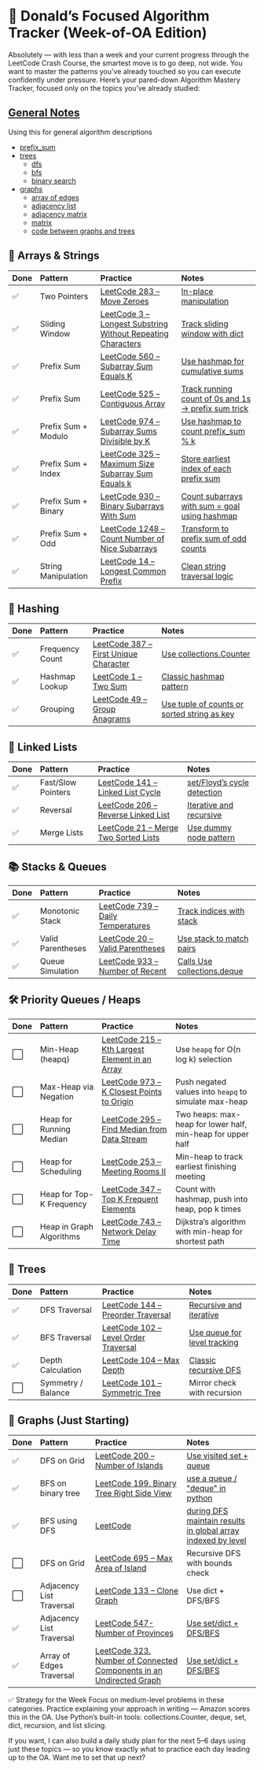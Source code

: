 # 🧠 Donald’s Focused Algorithm Tracker (Week-of-OA Edition)

Absolutely — with less than a week and your current progress through the LeetCode Crash Course, the smartest move is to go deep, not wide. You want to master the patterns you've already touched so you can execute confidently under pressure.
Here’s your pared-down Algorithm Mastery Tracker, focused only on the topics you’ve already studied:

## [General Notes](general-notes.md)

Using this for general algorithm descriptions

- [prefix_sum](general-notes.md#prefix-sum)
- [trees](general-notes.md#trees)
  - [dfs](general-notes.md#depth-first-search)
  - [bfs](general-notes.md#breath-first-search)
  - [binary search](general-notes.md#binary-search)
- [graphs](general-notes.md#binary-search)
  - [array of edges](general-notes.md#first-input-format-array-of-edges-see-number-of-connected-components)
  - [adjacency list](general-notes.md#second-input-format-adjacency-list)
  - [adjacency matrix](general-notes.md#third-input-format-adjacency-matrix-see-number-of-provinces)
  - [matrix](general-notes.md#last-input-format-matrix-see-number-of-islands)
  - [code between graphs and trees](general-notes.md#code-differences-between-graphs-and-trees)

## 🔢 Arrays & Strings

| Done | Pattern             | Practice                                                                                                                                     | Notes                                                                                                  |
| :--- | :------------------ | :------------------------------------------------------------------------------------------------------------------------------------------- | :----------------------------------------------------------------------------------------------------- |
| ✅   | Two Pointers        | [LeetCode 283 – Move Zeroes](https://leetcode.com/problems/move-zeroes/)                                                                     | [In-place manipulation](solutions/move-zeros.md)                                                       |
| ✅   | Sliding Window      | [LeetCode 3 – Longest Substring Without Repeating Characters](https://leetcode.com/problems/longest-substring-without-repeating-characters/) | [Track sliding window with dict](solutions/longest-substring-without-repeating-characters.md)          |
| ✅   | Prefix Sum          | [LeetCode 560 – Subarray Sum Equals K](https://leetcode.com/problems/subarray-sum-equals-k/)                                                 | [Use hashmap for cumulative sums](solutions/prefix_sums/subarray-sum-equals-k.md)                      |
| ✅   | Prefix Sum          | [LeetCode 525 – Contiguous Array](https://leetcode.com/problems/contiguous-array/)                                                           | [Track running count of 0s and 1s → prefix sum trick](solutions/prefix_sums/contiguous-array.md)       |
| ✅   | Prefix Sum + Modulo | [LeetCode 974 – Subarray Sums Divisible by K](https://leetcode.com/problems/subarray-sums-divisible-by-k/)                                   | [Use hashmap to count prefix_sum % k](solutions/prefix_sums/subarray-sums-divisible-by-k.md)           |
| ✅   | Prefix Sum + Index  | [LeetCode 325 – Maximum Size Subarray Sum Equals k](https://leetcode.com/problems/maximum-size-subarray-sum-equals-k/)                       | [Store earliest index of each prefix sum](solutions/prefix_sums/maximum-size-subarray-sum-equals-k.md) |
| ✅   | Prefix Sum + Binary | [LeetCode 930 – Binary Subarrays With Sum](https://leetcode.com/problems/binary-subarrays-with-sum/)                                         | [Count subarrays with sum = goal using hashmap](solutions/prefix_sums/binary-subarrays-with-sum.md)    |
| ✅   | Prefix Sum + Odd    | [LeetCode 1248 – Count Number of Nice Subarrays](https://leetcode.com/problems/count-number-of-nice-subarrays/)                              | [Transform to prefix sum of odd counts](solutions/prefix_sums/count-number-of-nice-subarrays.md)       |
| ✅   | String Manipulation | [LeetCode 14 – Longest Common Prefix](https://leetcode.com/problems/longest-common-prefix/)                                                  | [Clean string traversal logic](solutions/longest-common-prefix.md)                                     |

## 🧮 Hashing

| Done | Pattern         | Practice                                                                                                   | Notes                                                                      |
| :--- | :-------------- | :--------------------------------------------------------------------------------------------------------- | :------------------------------------------------------------------------- |
| ✅   | Frequency Count | [LeetCode 387 – First Unique Character](https://leetcode.com/problems/first-unique-character-in-a-string/) | [Use collections.Counter](solutions/first-unique-character-in-a-string.md) |
| ✅   | Hashmap Lookup  | [LeetCode 1 – Two Sum](https://leetcode.com/problems/two-sum/)                                             | [Classic hashmap pattern](solutions/two-sum.md)                            |
| ✅   | Grouping        | [LeetCode 49 – Group Anagrams](https://leetcode.com/problems/group-anagrams/)                              | [Use tuple of counts or sorted string as key](solutions/group-anagrams.md) |

## 🔗 Linked Lists

| Done | Pattern            | Practice                                                                                      | Notes                                                         |
| :--- | :----------------- | :-------------------------------------------------------------------------------------------- | :------------------------------------------------------------ |
| ✅   | Fast/Slow Pointers | [LeetCode 141 – Linked List Cycle](https://leetcode.com/problems/linked-list-cycle/)          | [set/Floyd’s cycle detection](solutions/linked-list-cycle.md) |
| ✅   | Reversal           | [LeetCode 206 – Reverse Linked List](https://leetcode.com/problems/reverse-linked-list/)      | [Iterative and recursive](solutions/reverse-linked-list.md)   |
| ✅   | Merge Lists        | [LeetCode 21 – Merge Two Sorted Lists](https://leetcode.com/problems/merge-two-sorted-lists/) | [Use dummy node pattern](solutions/merge-two-sorted-lists.md) |

## 📚 Stacks & Queues

| Done | Pattern           | Practice                                                                                 | Notes                                                              |
| :--- | :---------------- | :--------------------------------------------------------------------------------------- | :----------------------------------------------------------------- |
| ✅   | Monotonic Stack   | [LeetCode 739 – Daily Temperatures](https://leetcode.com/problems/daily-temperatures/)   | [Track indices with stack](solutions/daily-temperatures.md)        |
| ✅   | Valid Parentheses | [LeetCode 20 – Valid Parentheses](https://leetcode.com/problems/valid-parentheses/)      | [Use stack to match pairs](solutions/valid-parentheses.md)         |
| ✅   | Queue Simulation  | [LeetCode 933 – Number of Recent](https://leetcode.com/problems/number-of-recent-calls/) | [Calls Use collections.deque](solutions/number-of-recent-calls.md) |

## 🛠 Priority Queues / Heaps

| Done | Pattern                  | Practice                                                                                                         | Notes                                                       |
| :--- | :----------------------- | :--------------------------------------------------------------------------------------------------------------- | :---------------------------------------------------------- |
| ⬜   | Min-Heap (heapq)         | [LeetCode 215 – Kth Largest Element in an Array](https://leetcode.com/problems/kth-largest-element-in-an-array/) | Use `heapq` for O(n log k) selection                        |
| ⬜   | Max-Heap via Negation    | [LeetCode 973 – K Closest Points to Origin](https://leetcode.com/problems/k-closest-points-to-origin/)           | Push negated values into `heapq` to simulate max-heap       |
| ⬜   | Heap for Running Median  | [LeetCode 295 – Find Median from Data Stream](https://leetcode.com/problems/find-median-from-data-stream/)       | Two heaps: max-heap for lower half, min-heap for upper half |
| ⬜   | Heap for Scheduling      | [LeetCode 253 – Meeting Rooms II](https://leetcode.com/problems/meeting-rooms-ii/)                               | Min-heap to track earliest finishing meeting                |
| ⬜   | Heap for Top-K Frequency | [LeetCode 347 – Top K Frequent Elements](https://leetcode.com/problems/top-k-frequent-elements/)                 | Count with hashmap, push into heap, pop k times             |
| ⬜   | Heap in Graph Algorithms | [LeetCode 743 – Network Delay Time](https://leetcode.com/problems/network-delay-time/)                           | Dijkstra’s algorithm with min-heap for shortest path        |

## 🌲 Trees

| Done | Pattern            | Practice                                                                                                 | Notes                                                                          |
| :--- | :----------------- | :------------------------------------------------------------------------------------------------------- | :----------------------------------------------------------------------------- |
| ✅   | DFS Traversal      | [LeetCode 144 – Preorder Traversal](https://leetcode.com/problems/binary-tree-preorder-traversal/)       | [Recursive and iterative](solutions/binary-tree-preorder-traversal.md)         |
| ✅   | BFS Traversal      | [LeetCode 102 – Level Order Traversal](https://leetcode.com/problems/binary-tree-level-order-traversal/) | [Use queue for level tracking](solutions/binary-tree-level-order-traversal.md) |
| ✅   | Depth Calculation  | [LeetCode 104 – Max Depth](https://leetcode.com/problems/maximum-depth-of-binary-tree/)                  | [Classic recursive DFS](solutions/maximum-depth-of-binary-tree.md)             |
| ⬜   | Symmetry / Balance | [LeetCode 101 – Symmetric Tree](https://leetcode.com/problems/symmetric-tree/)                           | Mirror check with recursion                                                    |

## 🧭 Graphs (Just Starting)

| Done | Pattern                  | Practice                                                                                                                                                                | Notes                                                                                                                 |
| :--- | :----------------------- | :---------------------------------------------------------------------------------------------------------------------------------------------------------------------- | :-------------------------------------------------------------------------------------------------------------------- |
| ✅   | DFS on Grid              | [LeetCode 200 – Number of Islands](https://leetcode.com/problems/number-of-islands/)                                                                                    | [Use visited set + queue](solutions/number-of-islands.md)                                                             |
| ✅   | BFS on binary tree       | [LeetCode 199. Binary Tree Right Side View](https://leetcode.com/problems/binary-tree-right-side-view/)                                                                 | [use a queue / "deque" in python](solutions/binary-tree-right-side-view.md)                                           |
| ✅   | BFS using DFS            | [LeetCode](https://leetcode.com/problems/binary-tree-zigzag-level-order-traversal/)                                                                                     | [during DFS maintain results in global array indexed by level](solutions/binary-tree-zigzag-level-order-traversal.md) |
| ⬜   | DFS on Grid              | [LeetCode 695 – Max Area of Island](https://leetcode.com/problems/max-area-of-island/)                                                                                  | Recursive DFS with bounds check                                                                                       |
| ⬜   | Adjacency List Traversal | [LeetCode 133 – Clone Graph](https://leetcode.com/problems/clone-graph/)                                                                                                | Use dict + DFS/BFS                                                                                                    |
| ✅   | Adjacency List Traversal | [LeetCode 547- Number of Provinces](https://leetcode.com/problems/number-of-provinces/)                                                                                 | [Use set/dict + DFS/BFS](solutions/number-of-provinces.md)                                                            |
| ✅   | Array of Edges Traversal | [LeetCode 323. Number of Connected Components in an Undirected Graph](https://leetcode.com/problems/number-of-connected-components-in-an-undirected-graph/description/) | [Use set/dict + DFS/BFS](solutions/number-of-connected-components.md)                                                 |

✅ Strategy for the Week
Focus on medium-level problems in these categories.
Practice explaining your approach in writing — Amazon scores this in the OA.
Use Python’s built-in tools: collections.Counter, deque, set, dict, recursion, and list slicing.

If you want, I can also build a daily study plan for the next 5–6 days using just these topics — so you know exactly what to practice each day leading up to the OA. Want me to set that up next?

